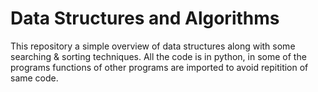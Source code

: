 # Data Structures and Algorithms
This repository a simple overview of data structures along with some searching & sorting techniques. All the code is in python, in some of the programs functions of other programs are imported to avoid repitition of same code.
